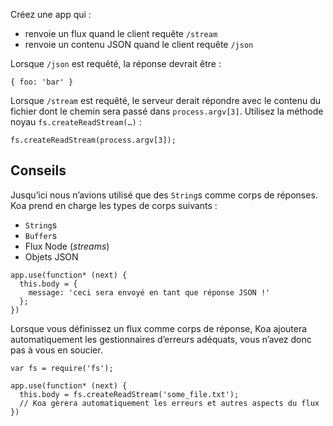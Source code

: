 Créez une app qui :

* renvoie un flux quand le client requête `/stream`
* renvoie un contenu JSON quand le client requête `/json`

Lorsque `/json` est requêté, la réponse devrait être :

```
{ foo: 'bar' }
```

Lorsque `/stream` est requêté, le serveur derait répondre avec le contenu du
fichier dont le chemin sera passé dans `process.argv[3]`.  Utilisez la méthode
noyau `fs.createReadStream(…)` :

```
fs.createReadStream(process.argv[3]);
```

## Conseils

Jusqu’ici nous n’avions utilisé que des `String`s comme corps de réponses.  Koa
prend en charge les types de corps suivants :

- `String`s
- `Buffer`s
- Flux Node (*streams*)
- Objets JSON

```
app.use(function* (next) {
  this.body = {
    message: 'ceci sera envoyé en tant que réponse JSON !'
  };
})
```

Lorsque vous définissez un flux comme corps de réponse, Koa ajoutera
automatiquement les gestionnaires d’erreurs adéquats, vous n’avez donc pas à
vous en soucier.

```
var fs = require('fs');

app.use(function* (next) {
  this.body = fs.createReadStream('some_file.txt');
  // Koa gèrera automatiquement les erreurs et autres aspects du flux
})
```
